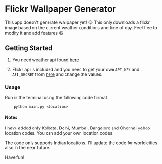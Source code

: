 # Flickr Wallpaper Generator

This app doesn't generate wallpaper yet! :stuck_out_tongue_winking_eye:
This only downloads a flickr image based on the current weather conditions and time of day. Feel free to modify it and add features :smiley:

## Getting Started

1. You need weather api found [here](https://code.google.com/p/python-weather-api/)

2. Flickr api is included and you need to get your own `API_KEY` and `API_SECRET` from [here](https://www.flickr.com/services/apps/create/apply/) and change the values.

### Usage

Run in the terminal using the following code format
```
	python main.py <location> 
```
#### Notes

I have added only Kolkata, Delhi, Mumbai, Bangalore and Chennai yahoo location codes. You can add your own location codes. 

The code only supports Indian locations. I'll update the code for world cities also in the near future.

Have fun! 
